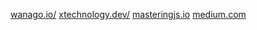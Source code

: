 [wanago.io/](https://wanago.io/)
[xtechnology.dev/](https://xtechnology.dev/)
[masteringjs.io](https://masteringjs.io/tutorials/mongoose/query-was-already-executed)
[medium.com](https://medium.com)
